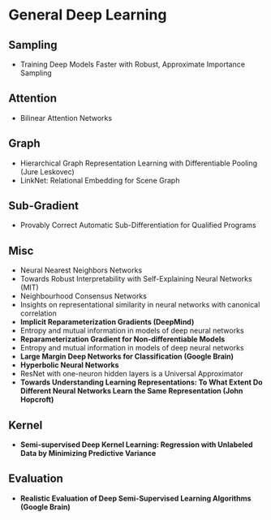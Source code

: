 # General Deep Learning

## Sampling
- Training Deep Models Faster with Robust, Approximate Importance Sampling

## Attention
- Bilinear Attention Networks

## Graph
- Hierarchical Graph Representation Learning with Differentiable Pooling (Jure Leskovec)
- LinkNet: Relational Embedding for Scene Graph

## Sub-Gradient
- Provably Correct Automatic Sub-Differentiation for Qualified Programs

## Misc
- Neural Nearest Neighbors Networks
- Towards Robust Interpretability with Self-Explaining Neural Networks (MIT)
- Neighbourhood Consensus Networks
- Insights on representational similarity in neural networks with canonical correlation
- **Implicit Reparameterization Gradients (DeepMind)**
- Entropy and mutual information in models of deep neural networks
- **Reparameterization Gradient for Non-differentiable Models**
- Entropy and mutual information in models of deep neural networks
- **Large Margin Deep Networks for Classification (Google Brain)**
- **Hyperbolic Neural Networks**
- ResNet with one-neuron hidden layers is a Universal Approximator
- **Towards Understanding Learning Representations: To What Extent Do Different Neural Networks Learn the Same Representation (John Hopcroft)**

## Kernel
- **Semi-supervised Deep Kernel Learning: Regression with Unlabeled Data by Minimizing Predictive Variance**

## Evaluation
- **Realistic Evaluation of Deep Semi-Supervised Learning Algorithms (Google Brain)**
